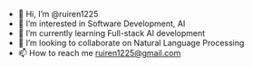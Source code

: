 - 👋 Hi, I’m @ruiren1225
- 👀 I’m interested in Software Development, AI 
- 🌱 I’m currently learning Full-stack AI development
- 💞️ I’m looking to collaborate on Natural Language Processing
- 📫 How to reach me ruiren1225@gmail.com

<!---
ruiren1225/ruiren1225 is a ✨ special ✨ repository because its `README.md` (this file) appears on your GitHub profile.
You can click the Preview link to take a look at your changes.
--->

